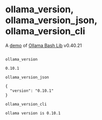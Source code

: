 # ollama_version, ollama_version_json, ollama_version_cli

A [demo](../README.md#demos) of [Ollama Bash Lib](https://github.com/attogram/ollama-bash-lib) v0.40.21
```

ollama_version

0.10.1

ollama_version_json

{
  "version": "0.10.1"
}

ollama_version_cli

ollama version is 0.10.1
```
